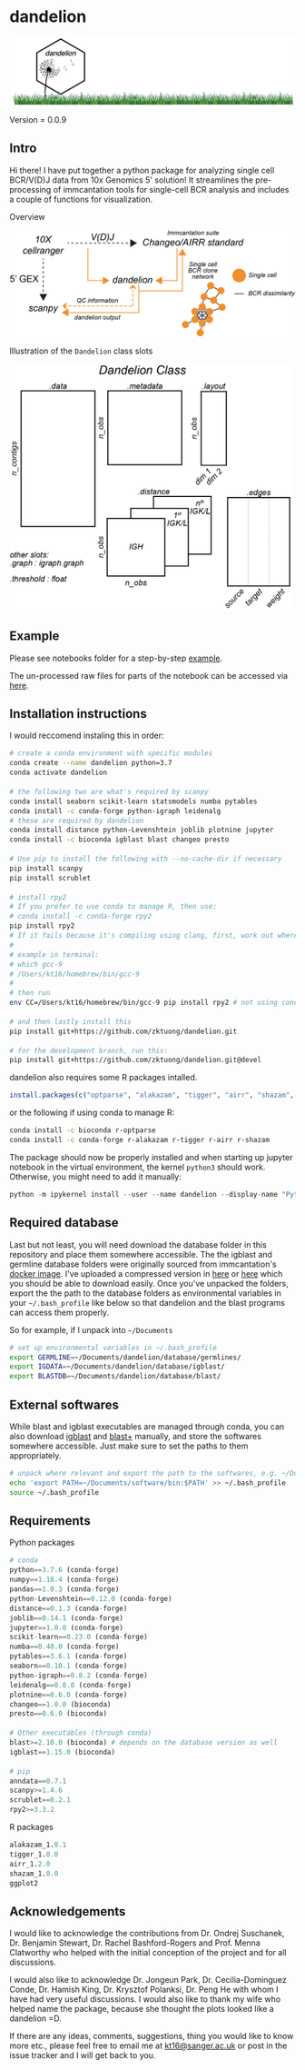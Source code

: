 # dandelion

![dandelion_logo](notebooks/img/dandelion_logo.png)

Version = 0.0.9

## Intro
Hi there! I have put together a python package for analyzing single cell BCR/V(D)J data from 10x Genomics 5' solution! It streamlines the pre-processing of immcantation tools for single-cell BCR analysis and includes a couple of functions for visualization. 

Overview

![dandelion_overview](notebooks/img/dandelion_overview.png)

Illustration of the `Dandelion` class slots

<img src="notebooks/img/dandelion_class.png" alt="dandelion_class" width="494.5" height="435">

## Example
Please see notebooks folder for a step-by-step [example](notebooks/).

The un-processed raw files for parts of the notebook can be accessed via [here](example_data/).

## Installation instructions

I would reccomend instaling this in order:
```bash
# create a conda environment with specific modules
conda create --name dandelion python=3.7
conda activate dandelion

# the following two are what's required by scanpy
conda install seaborn scikit-learn statsmodels numba pytables
conda install -c conda-forge python-igraph leidenalg 
# these are required by dandelion
conda install distance python-Levenshtein joblib plotnine jupyter
conda install -c bioconda igblast blast changeo presto

# Use pip to install the following with --no-cache-dir if necessary
pip install scanpy
pip install scrublet

# install rpy2
# If you prefer to use conda to manage R, then use:
# conda install -c conda-forge rpy2
pip install rpy2
# If it fails because it's compiling using clang, first, work out where the path is to your gcc compiler (use brew to install gcc if needed):
#
# example in terminal:
# which gcc-9
# /Users/kt16/homebrew/bin/gcc-9
#
# then run
env CC=/Users/kt16/homebrew/bin/gcc-9 pip install rpy2 # not using conda because I personally don't want to use r that comes with the conda installation. This will ensure I'm using the base R. 

# and then lastly install this
pip install git+https://github.com/zktuong/dandelion.git

# for the development branch, run this:
pip install git+https://github.com/zktuong/dandelion.git@devel
````

dandelion also requires some R packages intalled.
```R
install.packages(c("optparse", "alakazam", "tigger", "airr", "shazam", "ggplot2"))
```
or the following if using conda to manage R:
```bash
conda install -c bioconda r-optparse
conda install -c conda-forge r-alakazam r-tigger r-airr r-shazam 
```

The package should now be properly installed and when starting up jupyter notebook in the virtual environment, the kernel `python3` should work. Otherwise, you might need to add it manually:
```R
python -m ipykernel install --user --name dandelion --display-name "Python (dandelion)"
```

## Required database
Last but not least, you will need download the database folder in this repository and place them somewhere accessible. The the igblast and germline database folders were originally sourced from immcantation's [docker image](https://hub.docker.com/r/kleinstein/immcantation). I've uploaded a compressed version in [here](database) or [here](https://github.com/zktuong/databases_for_vdj/raw/master/database.tar.gz) which you should be able to download easily. Once you've unpacked the folders, export the the path to the database folders as environmental variables in your `~/.bash_profile` like below so that dandelion and the blast programs can access them properly.

So for example, if I unpack into `~/Documents`
```bash
# set up environmental variables in ~/.bash_profile
export GERMLINE=~/Documents/dandelion/database/germlines/
export IGDATA=~/Documents/dandelion/database/igblast/
export BLASTDB=~/Documents/dandelion/database/blast/
```

## External softwares
While blast and igblast executables are managed through conda, you can also download [igblast](https://ftp.ncbi.nih.gov/blast/executables/igblast/release/LATEST/) and [blast+](https://ftp.ncbi.nlm.nih.gov/blast/executables/blast+/LATEST/) manually, and store the softwares somewhere accessible. Just make sure to set the paths to them appropriately.
```bash
# unpack where relevant and export the path to the softwares, e.g. ~/Documents/
echo 'export PATH=~/Documents/software/bin:$PATH' >> ~/.bash_profile
source ~/.bash_profile
```

## Requirements
Python packages
```python
# conda
python==3.7.6 (conda-forge)
numpy==1.18.4 (conda-forge)
pandas==1.0.3 (conda-forge)
python-Levenshtein==0.12.0 (conda-forge)
distance==0.1.3 (conda-forge)
joblib==0.14.1 (conda-forge)
jupyter==1.0.0 (conda-forge)
scikit-learn==0.23.0 (conda-forge)
numba==0.48.0 (conda-forge)
pytables==3.6.1 (conda-forge)
seaborn==0.10.1 (conda-forge)
python-igraph==0.8.2 (conda-forge)
leidenalg==0.8.0 (conda-forge)
plotnine==0.6.0 (conda-forge)
changeo==1.0.0 (bioconda)
presto==0.6.0 (bioconda)

# Other executables (through conda)
blast>=2.10.0 (bioconda) # depends on the database version as well
igblast==1.15.0 (bioconda)

# pip
anndata==0.7.1
scanpy>=1.4.6
scrublet==0.2.1
rpy2>=3.3.2
```

R packages
```R
alakazam_1.0.1
tigger_1.0.0
airr_1.2.0
shazam_1.0.0
ggplot2
```

## Acknowledgements
I would like to acknowledge the contributions from Dr. Ondrej Suschanek, Dr. Benjamin Stewart, Dr. Rachel Bashford-Rogers and Prof. Menna Clatworthy who helped with the initial conception of the project and for all discussions. 

I would also like to acknowledge Dr. Jongeun Park, Dr. Cecilia-Dominguez Conde, Dr. Hamish King, Dr. Krysztof Polanksi, Dr. Peng He with whom I have had very useful discussions. I would also like to thank my wife who helped name the package, because she thought the plots looked like a dandelion =D.

If there are any ideas, comments, suggestions, thing you would like to know more etc., please feel free to email me at kt16@sanger.ac.uk or post in the issue tracker and I will get back to you.
